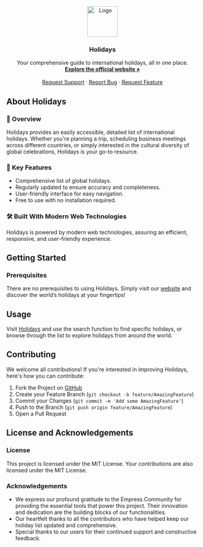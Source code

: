 <div align="center">
  <img src="https://grow.empress.eco/uploads/default/original/2X/1/1f1e1044d3864269d2a613577edb9763890422ab.png" alt="Logo" width="80" height="80">
  <h3 align="center">Holidays</h3>
  <p align="center">
    Your comprehensive guide to international holidays, all in one place.
    <br />
    <a href="https://empress.eco/"><strong>Explore the official website »</strong></a>
    <br />
    <br />
    <a href="https://grow.empress.eco/">Request Support</a>
    ·
    <a href="https://github.com/empress-eco/holidays/issues">Report Bug</a>
    ·
    <a href="https://github.com/empress-eco/holidays/issues">Request Feature</a>
  </p>
</div>

## About Holidays

### 📖 Overview
Holidays provides an easily accessible, detailed list of international holidays. Whether you're planning a trip, scheduling business meetings across different countries, or simply interested in the cultural diversity of global celebrations, Holidays is your go-to resource.

### 🌟 Key Features
- Comprehensive list of global holidays.
- Regularly updated to ensure accuracy and completeness.
- User-friendly interface for easy navigation.
- Free to use with no installation required.

### 🛠 Built With Modern Web Technologies
Holidays is powered by modern web technologies, assuring an efficient, responsive, and user-friendly experience. 

## Getting Started

### Prerequisites
There are no prerequisites to using Holidays. Simply visit our [website](https://empress.eco/) and discover the world’s holidays at your fingertips!

## Usage
Visit [Holidays](https://empress.eco/) and use the search function to find specific holidays, or browse through the list to explore holidays from around the world.

## Contributing
We welcome all contributions! If you're interested in improving Holidays, here's how you can contribute:
1. Fork the Project on [GitHub](https://github.com/empress-eco/holidays.git)
2. Create your Feature Branch (`git checkout -b feature/AmazingFeature`)
3. Commit your Changes (`git commit -m 'Add some AmazingFeature'`)
4. Push to the Branch (`git push origin feature/AmazingFeature`)
5. Open a Pull Request

## License and Acknowledgements

### License
This project is licensed under the MIT License. Your contributions are also licensed under the MIT License.

### Acknowledgements
- We express our profound gratitude to the Empress Community for providing the essential tools that power this project. Their innovation and dedication are the building blocks of our functionalities.
- Our heartfelt thanks to all the contributors who have helped keep our holiday list updated and comprehensive.
- Special thanks to our users for their continued support and constructive feedback.